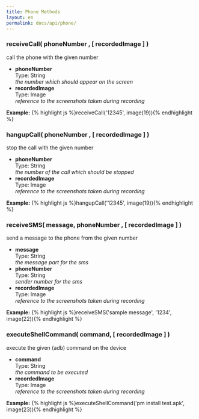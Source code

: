 ```yaml
---
title: Phone Methods
layout: en
permalink: docs/api/phone/
---
```


<h3 id="receiveCall">receiveCall( phoneNumber , [ recordedImage ] )</h3>
<p>call the phone with the given number</p>
<p><ul>
	<li>
		<strong>phoneNumber</strong>
		<div>Type: String</div>
		<em>the number which should appear on the screen</em>
	</li>
	<li>
		<strong>recordedImage</strong>
		<div>Type: Image</div>
		<em>reference to the screenshots taken during recording</em>
	</li>
</ul></p>
<p>
<strong>Example:</strong>
{% highlight js %}receiveCall('12345', image(19)){% endhighlight %}
</p>

<h3 id="hangupCall">hangupCall( phoneNumber , [ recordedImage ] )</h3>
<p>stop the call with the given number</p>
<p><ul>
	<li>
		<strong>phoneNumber</strong>
		<div>Type: String</div>
		<em>the number of the call which should be stopped</em>
	</li>
	<li>
		<strong>recordedImage</strong>
		<div>Type: Image</div>
		<em>reference to the screenshots taken during recording</em>
	</li>
</ul></p>
<p>
<strong>Example:</strong>
{% highlight js %}hangupCall('12345', image(19)){% endhighlight %}
</p>

<h3 id="receiveSMS">receiveSMS( message, phoneNumber , [ recordedImage ] )</h3>
<p>send a message to the phone from the given number</p>
<p><ul>
	<li>
		<strong>message</strong>
		<div>Type: String</div>
		<em>the message part for the sms</em>
	</li>
	<li>
		<strong>phoneNumber</strong>
		<div>Type: String</div>
		<em>sender number for the sms</em>
	</li>
	<li>
		<strong>recordedImage</strong>
		<div>Type: Image</div>
		<em>reference to the screenshots taken during recording</em>
	</li>
</ul></p>
<p>
<strong>Example:</strong>
{% highlight js %}receiveSMS('sample message', '1234', image(22)){% endhighlight %}
</p>

<h3 id="executeShellCommand">executeShellCommand( command, [ recordedImage ] )</h3>
<p>execute the given (adb) command on the device</p>
<p><ul>
	<li>
		<strong>command</strong>
		<div>Type: String</div>
		<em>the command to be executed</em>
	</li>
	<li>
		<strong>recordedImage</strong>
		<div>Type: Image</div>
		<em>reference to the screenshots taken during recording</em>
	</li>
</ul></p>
<p>
<strong>Example:</strong>
{% highlight js %}executeShellCommand('pm install test.apk', image(23)){% endhighlight %}
</p>
